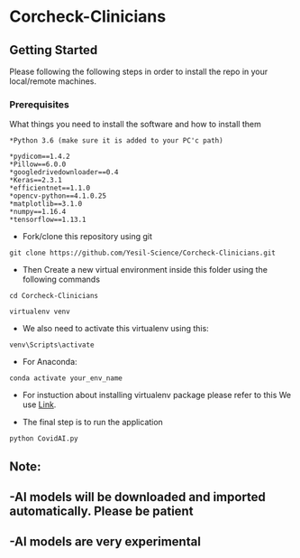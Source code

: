 # Corcheck-Clinicians


## Getting Started

Please following the following steps in order to install the repo in your local/remote machines.

### Prerequisites

What things you need to install the software and how to install them

```
*Python 3.6 (make sure it is added to your PC'c path)

*pydicom==1.4.2
*Pillow==6.0.0
*googledrivedownloader==0.4
*Keras==2.3.1
*efficientnet==1.1.0
*opencv-python==4.1.0.25
*matplotlib==3.1.0
*numpy==1.16.4
*tensorflow==1.13.1
```

* Fork/clone this repository using git
```
git clone https://github.com/Yesil-Science/Corcheck-Clinicians.git
```
* Then Create a new virtual environment inside this folder using the following commands

```
cd Corcheck-Clinicians

virtualenv venv
```

* We also need to activate this virtualenv using this:

```
venv\Scripts\activate
```
* For Anaconda:
```
conda activate your_env_name
```

* For instuction about installing virtualenv package please refer to this We use [Link](https://www.geeksforgeeks.org/python-virtual-environment/).


* The final step is to run the application

```
python CovidAI.py
```
Note:
--------------
-AI models will be downloaded and imported automatically. Please be patient
--------------
-AI models are very experimental
--------------
